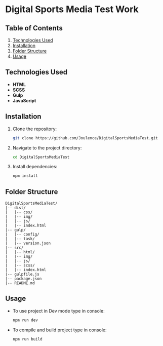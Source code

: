 # Digital Sports Media Test Work

## Table of Contents

1. [Technologies Used](#technologies-used)
2. [Installation](#installation)
3. [Folder Structure](#folder-structure)
4. [Usage](#usage)

## Technologies Used

- **HTML**
- **SCSS**
- **Gulp**
- **JavaScript**

## Installation

1. Clone the repository:

   ```bash
   git clone https://github.com/Joulence/DigitalSportsMediaTest.git
   ```

2. Navigate to the project directory:

   ```bash
   cd DigitalSportsMediaTest
   ```

3. Install dependencies:
   ```bash
   npm install
   ```

## Folder Structure

```plaintext
DigitalSportsMediaTest/
|-- dist/
|   |-- css/
|   |-- img/
|   |-- js/
|   |-- index.html
|-- gulp/
|   |-- config/
|   |-- task/
|   |-- version.json
|-- src/
|   |-- html/
|   |-- img/
|   |-- js/
|   |-- scss/
|   |-- index.html
|-- gulpfile.js
|-- package.json
|-- README.md
```

## Usage

- To use project in Dev mode type in console:
  ```bash
  npm run dev
  ```
- To compile and build project type in console:
  ```bash
  npm run build
  ```
